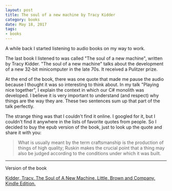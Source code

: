 ```yaml
---
layout: post
title: The soul of a new machine by Tracy Kidder
category: books
date: May 18, 2017
tags:
- books
---
```


A while back I started listening to audio books on my way to work.

The last book I listened to was called "The soul of a new machine", written by Tracy Kidder.
"The soul of a new machine" talks about the development of a new 32-bit minicomputer in the late 70s. It received a Pulitzer prize.

<!--more-->

At the end of the book, there was one quote that made me pause the audio because I thought it was so interesting to think about.
In my talk "Playing nice together", I explain the context in which our C# monolith was developed. I believe it is very important to understand (and respect) why things are the way they are.
These two sentences sum up that part of the talk perfectly.

The strange thing was that I couldn't find it online. I googled for it, but I couldn't find it anywhere in the lists of favorite quotes from people.
So I decided to buy the epub version of the book, just to look up the quote and share it with you:

> What is usually meant by the term craftsmanship is the production of things of high quality; Ruskin makes the crucial point that a thing may also be judged according to the conditions under which it was built.

----

Version of the book

[Kidder, Tracy. The Soul of A New Machine. Little, Brown and Company. Kindle Edition.](http://amzn.to/2pIp0RN)